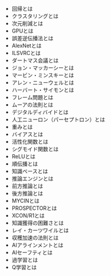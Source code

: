 - 回帰とは
- クラスタリングとは
- 次元削減とは
- GPUとは
- 誤差逆伝播法とは
- AlexNetとは
- ILSVRCとは
- ダートマス会議とは
- ジョン・マッカーシーとは
- マービン・ミンスキーとは
- アレン・ニューウェルとは
- ハーバート・サイモンとは
- フレーム問題とは
- ムーアの法則とは
- デジタルディバイドとは
- 人工ニューロン（パーセプトロン）とは
- 重みとは
- バイアスとは
- 活性化関数とは
- シグモイド関数とは
- ReLUとは
- 順伝播とは
- 知識ベースとは
- 推論エンジンとは
- 前方推論とは
- 後方推論とは
- MYCINとは
- PROSPECTORとは
- XCON/R1とは
- 知識獲得の困難さとは
- レイ・カーツワイルとは
- 収穫加速の法則とは
- AIアラインメントとは
- AIセーフティとは
- 過学習とは
- Q学習とは